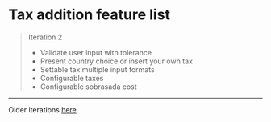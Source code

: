 # Tax addition feature list
> Iteration 2 
>- Validate user input with tolerance
>- Present country choice or insert your own tax
>- Settable tax multiple input formats
>- Configurable taxes
>- Configurable sobrasada cost
---
Older iterations [here](./OldIterations)


